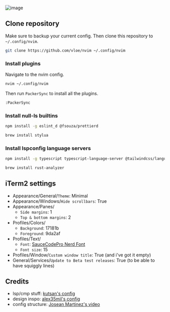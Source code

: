 ![image](https://pub-17a0349a6dd0473f8502957f5c524d98.r2.dev/preview.png)

## Clone repository

Make sure to backup your current config. Then clone this repository to `~/.config/nvim`.

```sh
git clone https://github.com/vloe/nvim ~/.config/nvim
```

### Install plugins

Navigate to the nvim config.

```sh
nvim ~/.config/nvim
```

Then run `PackerSync` to install all the plugins.

```sh
:PackerSync
```

### Install null-ls builtins

```sh
npm install -g eslint_d @fsouza/prettierd
```

```sh
brew install stylua
```

### Install lspconfig language servers

```sh
npm install -g typescript typescript-language-server @tailwindcss/language-server svelte-language-server vscode-langservers-extracted @astrojs/language-server
```

```sh
brew install rust-analyzer
```

## iTerm2 settings

- Appearance/General/`Theme`: Minimal
- Appearance/Windows/`Hide scrollbars`: True
- Appearance/Panes/
  - `Side margins`: 1
  - `Top & bottom margins`: 2
- Profiles/Colors/
  - `Background`: 17181b
  - `Foreground`: 9da2af
- Profiles/Text/
  - `Font`: [SauceCodePro Nerd Font](https://www.nerdfonts.com/font-downloads)
  - `Font size`: 15
- Profiles/Window/`Custom window title`: True (and i've got it empty)
- General/Services/`Update to Beta test releases`: True (to be able to have squiggly lines)

## Credits

- lsp/cmp stuff: [kutsan's config](https://github.com/kutsan/dotfiles/tree/master/.config/nvim)
- design inspo: [alex35mil's config](https://github.com/alex35mil/dotfiles)
- config structure: [Josean Martinez's video](https://www.youtube.com/watch?v=vdn_pKJUda8)
